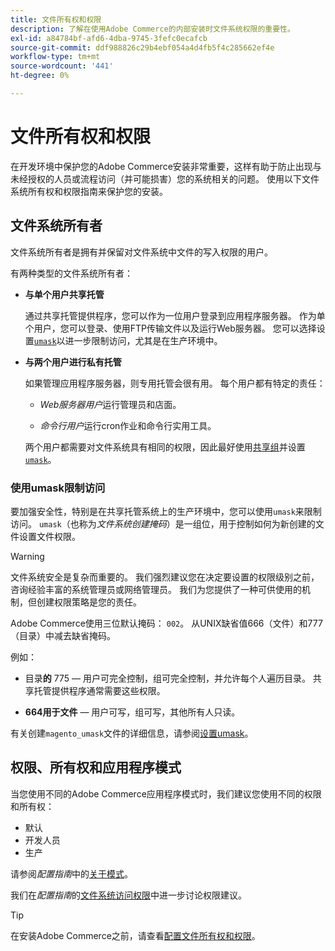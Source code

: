 ```yaml
---
title: 文件所有权和权限
description: 了解在使用Adobe Commerce的内部安装时文件系统权限的重要性。
exl-id: a84784bf-afd6-4dba-9745-3fefc0ecafcb
source-git-commit: ddf988826c29b4ebf054a4d4fb5f4c285662ef4e
workflow-type: tm+mt
source-wordcount: '441'
ht-degree: 0%

---
```


# 文件所有权和权限

在开发环境中保护您的Adobe Commerce安装非常重要，这样有助于防止出现与未经授权的人员或流程访问（并可能损害）您的系统相关的问题。 使用以下文件系统所有权和权限指南来保护您的安装。

## 文件系统所有者

文件系统所有者是拥有并保留对文件系统中文件的写入权限的用户。

有两种类型的文件系统所有者：

- **与单个用户共享托管**

  通过共享托管提供程序，您可以作为一位用户登录到应用程序服务器。 作为单个用户，您可以登录、使用FTP传输文件以及运行Web服务器。 您可以选择设置[`umask`](#restrict-access-with-a-umask)以进一步限制访问，尤其是在生产环境中。

- **与两个用户进行私有托管**

  如果管理应用程序服务器，则专用托管会很有用。 每个用户都有特定的责任：

   - _Web服务器用户_&#x200B;运行管理员和店面。

   - _命令行用户_&#x200B;运行cron作业和命令行实用工具。

  两个用户都需要对文件系统具有相同的权限，因此最好使用[共享组](configure-permissions.md#set-ownership-and-permissions-for-two-users)并设置[`umask`](#restrict-access-with-a-umask)。

### 使用umask限制访问

要加强安全性，特别是在共享托管系统上的生产环境中，您可以使用`umask`来限制访问。 `umask`（也称为&#x200B;_文件系统创建掩码_）是一组位，用于控制如何为新创建的文件设置文件权限。

>[!WARNING]
>
>文件系统安全是复杂而重要的。 我们强烈建议您在决定要设置的权限级别之前，咨询经验丰富的系统管理员或网络管理员。 我们为您提供了一种可供使用的机制，但创建权限策略是您的责任。

Adobe Commerce使用三位默认掩码： `002`。 从UNIX缺省值666（文件）和777（目录）中减去缺省掩码。

例如：

- 目录&#x200B;**的** 775 — 用户可完全控制，组可完全控制，并允许每个人遍历目录。 共享托管提供程序通常需要这些权限。

- **664用于文件** — 用户可写，组可写，其他所有人只读。

有关创建`magento_umask`文件的详细信息，请参阅[设置umask](../../next-steps/set-umask.md)。

## 权限、所有权和应用程序模式

当您使用不同的Adobe Commerce应用程序模式时，我们建议您使用不同的权限和所有权：

- 默认
- 开发人员
- 生产

请参阅&#x200B;_配置指南_&#x200B;中的[关于模式](../../../configuration/bootstrap/application-modes.md)。

我们在&#x200B;_配置指南_&#x200B;的[文件系统访问权限](../../../configuration/deployment/file-system-permissions.md)中进一步讨论权限建议。

>[!TIP]
>
>在安装Adobe Commerce之前，请查看[配置文件所有权和权限](configure-permissions.md)。
